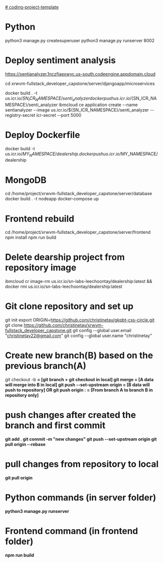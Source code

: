 [# coding-project-template](url)

# Python
python3 manage.py createsuperuser
python3 manage.py runserver 8002

# Deploy sentiment analysis
https://sentianalyzer.1nczfjaexwyc.us-south.codeengine.appdomain.cloud

cd xrwvm-fullstack_developer_capstone/server/djangoapp/microservices

docker build . -t us.icr.io/${SN_ICR_NAMESPACE}/senti_analyzer
docker push us.icr.io/${SN_ICR_NAMESPACE}/senti_analyzer
ibmcloud ce application create --name sentianalyzer --image us.icr.io/${SN_ICR_NAMESPACE}/senti_analyzer --registry-secret icr-secret --port 5000

# Deploy Dockerfile 
docker build -t us.icr.io/$MY_NAMESPACE/dealership .
docker push us.icr.io/$MY_NAMESPACE/dealership

# MongoDB
cd /home/project/xrwvm-fullstack_developer_capstone/server/database
docker build . -t nodeapp
docker-compose up

# Frontend rebuild
cd /home/project/xrwvm-fullstack_developer_capstone/server/frontend
npm install
npm run build


# Delete dearship project from repository image
ibmcloud cr image-rm us.icr.io/sn-labs-leechoontay/dealership:latest && docker rmi us.icr.io/sn-labs-leechoontay/dealership:latest


# Git clone repository and set up
git init
export ORIGIN=https://github.com/christinetay/gkpbt-css-circle.git
git clone https://github.com/christinetay/xrwvm-fullstack_developer_capstone.git
git config --global user.email "christinetay22@gmail.com"
git config --global user.name "christinetay"

# Create new branch(B) based on the previous branch(A)
git checkout -b <B> = [git branch + git checkout in local]
git merge <A> = [A data will merge into B in local]
git push --set-upstream origin <B> = [B data will push to repository]
OR
git push origin <A>:<B> = [From branch A to branch B in repository only]

# push changes after created the branch and first commit
git add .
git commit -m "new changes"
git push --set-upstream origin <B>
git pull origin <b> --rebase

# pull changes from repository to local
git pull origin <B>

# Python commands (in server folder)
python3 manage.py runserver

# Frontend command (in frontend folder)
npm run build

